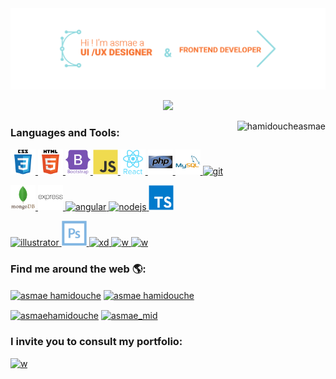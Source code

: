 <img src="https://raw.githubusercontent.com/hamidoucheasmae/hamidoucheasmae/master/header1.png" alt="banner that says hello,my name asmae... ">
<!-- retro visitor counter -->
<p align="center"> 
  <img src="https://profile-counter.glitch.me/hamidoucheasmae/count.svg" />
</p>


<p><img align="right"  src="https://github-readme-stats.vercel.app/api/top-langs?username=hamidoucheasmae&show_icons=true&locale=en&layout=compact" alt="hamidoucheasmae" /></p>
<h3 align="left">Languages and Tools:</h3> 
 <a href="https://www.w3schools.com/css/" target="_blank"> <img src="https://raw.githubusercontent.com/devicons/devicon/master/icons/css3/css3-original-wordmark.svg" alt="css3" width="40" height="40"/> </a> 
 <a href="https://www.w3.org/html/" target="_blank"> <img src="https://raw.githubusercontent.com/devicons/devicon/master/icons/html5/html5-original-wordmark.svg" alt="html5" width="40" height="40"/> </a> <a href="https://getbootstrap.com" target="_blank"> <img src="https://raw.githubusercontent.com/devicons/devicon/master/icons/bootstrap/bootstrap-plain-wordmark.svg" alt="bootstrap" width="40" height="40"/> </a><a href="https://developer.mozilla.org/en-US/docs/Web/JavaScript" target="_blank"> <img src="https://raw.githubusercontent.com/devicons/devicon/master/icons/javascript/javascript-original.svg" alt="javascript" width="40" height="40"/> </a> 
  <a href="https://reactjs.org/" target="_blank" rel="noreferrer"> <img src="https://raw.githubusercontent.com/devicons/devicon/master/icons/react/react-original-wordmark.svg" alt="react" width="40" height="40"/> </a>
<a href="https://www.php.net" target="_blank"> <img src="https://raw.githubusercontent.com/devicons/devicon/master/icons/php/php-original.svg" alt="php" width="40" height="40"/> </a>
<a href="https://www.mysql.com/" target="_blank"> <img src="https://raw.githubusercontent.com/devicons/devicon/master/icons/mysql/mysql-original-wordmark.svg" alt="mysql" width="40" height="40"/> </a>
 <a href="https://git-scm.com/" target="_blank"> <img src="https://www.vectorlogo.zone/logos/git-scm/git-scm-icon.svg" alt="git" width="40" height="40"/> </a> 

 
   <a href="https://www.mongodb.com/" target="_blank" rel="noreferrer"> <img src="https://raw.githubusercontent.com/devicons/devicon/master/icons/mongodb/mongodb-original-wordmark.svg" alt="mongodb" width="40" height="40"/> </a><a href="https://expressjs.com" target="_blank" rel="noreferrer"> <img src="https://raw.githubusercontent.com/devicons/devicon/master/icons/express/express-original-wordmark.svg" alt="express" width="40" height="40"/> </a> 
 <a href="https://angular.io" target="_blank" rel="noreferrer"> <img src="https://angular.io/assets/images/logos/angular/angular.svg" alt="angular" width="40" height="40"/> </a> <a href="https://nodejs.org" target="_blank" rel="noreferrer"> <img src="https://www.vectorlogo.zone/logos/nodejs/nodejs-icon.svg" alt="nodejs" width="40" height="40"/> </a><a href="https://www.typescriptlang.org/" target="_blank" rel="noreferrer"> <img src="https://raw.githubusercontent.com/devicons/devicon/master/icons/typescript/typescript-original.svg" alt="typescript" width="40" height="40"/> </a>

 </p>
 <a href="https://www.adobe.com/in/products/illustrator.html" target="_blank"> <img src="https://www.vectorlogo.zone/logos/adobe_illustrator/adobe_illustrator-icon.svg" alt="illustrator" width="40" height="40"/> </a> <a href="https://www.photoshop.com/en" target="_blank"> <img src="https://raw.githubusercontent.com/devicons/devicon/master/icons/photoshop/photoshop-line.svg" alt="photoshop" width="40" height="40"/> </a>  <a href="https://www.adobe.com/products/xd.html" target="_blank"> <img src="https://cdn.worldvectorlogo.com/logos/adobe-xd.svg" alt="xd" width="40" height="40"/> </a>
<a href="https://icons8.com/icon/v9uZbuVoWleB/wordpress" target="_blank"> <img src="https://img.icons8.com/fluency/48/000000/wordpress.png" alt="w" width="40" height="40"/> </a>
<a href="https://icons8.com/icon/115298/woocommerce" target="_blank"> <img src="https://img.icons8.com/color/48/000000/woocommerce.png" alt="w" width="40" height="40"/> </a>


</p>
<h3 align="left">Find me around the web 🌎:</h3>
<p align="left">
<a href="https://www.linkedin.com/in/asmae-hamidouche/" target="blank"><img align="center" src="https://raw.githubusercontent.com/rahuldkjain/github-profile-readme-generator/master/src/images/icons/Social/linked-in-alt.svg" alt="asmae hamidouche" height="30" width="40" /></a>
<a href="https://www.behance.net/asmae hamidouche" target="blank"><img align="center" src="https://raw.githubusercontent.com/rahuldkjain/github-profile-readme-generator/master/src/images/icons/Social/behance.svg" alt="asmae hamidouche" height="30" width="40" /></a>

<a href="https://twitter.com/asmaehamidouche" target="blank"><img align="center" src="https://raw.githubusercontent.com/rahuldkjain/github-profile-readme-generator/master/src/images/icons/Social/twitter.svg" alt="asmaehamidouche" height="30" width="40" /></a>
<a href="https://www.instagram.com/asmaehamidouche/" target="blank"><img align="center" src="https://raw.githubusercontent.com/rahuldkjain/github-profile-readme-generator/master/src/images/icons/Social/instagram.svg" alt="asmae_mid" height="30" width="40" /></a>



  </p>
<h3 align="left">I invite you to consult my portfolio:</h3>

<a href="https://asmaehamidouche.com" target="_blank"> <img src="https://img.icons8.com/bubbles/50/000000/domain.png" alt="w" width="40" height="40"/> </a>



